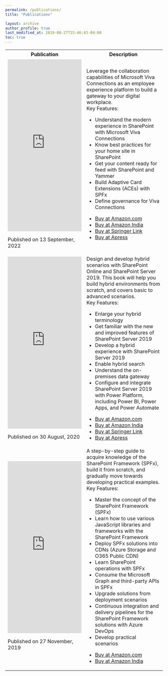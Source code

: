 ```yaml
---
permalink: /publications/
title: "Publications"

layout: archive
author_profile: true
last_modified_at: 2019-08-27T15:46:43-04:00
toc: true
---
```


<table>
    <tr>
        <th><b>Publication</b></th>
        <th><b>Description</b></th>
    </tr>
    <tr>
        <td width="50%">
            <iframe type="text/html" width="336" height="550" frameborder="0" allowfullscreen style="max-width:100%" src="https://read.amazon.in/kp/card?asin=B0BDJX2JFZ&preview=newtab"></iframe>
            <p>Published on 13 September, 2022</p>
        </td>
        <td>
            Leverage the collaboration capabilities of Microsoft Viva Connections as an employee experience platform to build a gateway to your digital workplace.
            <br/>
            Key Features:
            <ul>
                <li>Understand the modern experience in SharePoint with Microsoft Viva Connections</li>
                <li>Know best practices for your home site in SharePoint</li>
                <li>Get your content ready for feed with SharePoint and Yammer</li>
                <li>Build Adaptive Card Extensions (ACEs) with SPFx</li>
                <li>Define governance for Viva Connections</li>
            </ul>
            <ul>
                <li>
                    <a href="https://www.amazon.com/Running-Microsoft-Viva-Connections-Workforce-dp-1484286057/dp/1484286057/" target="_blank">Buy at Amazon.com</a>                    
                </li>
                <li>
                    <a href="https://www.amazon.in/Running-Microsoft-Viva-Connections-Workforce-ebook/dp/B0BDJX2JFZ/" target="_blank">Buy at Amazon India</a>
                </li>
                <li>
                    <a href="https://link.springer.com/book/10.1007/978-1-4842-8606-7" target="_blank">Buy at Springer Link</a>
                </li>
                <li>
                    <a href="https://www.apress.com/gp/book/9781484286067" target="_blank">Buy at Apress</a>
                </li>
            </ul>            
        </td>
    </tr>    
    <tr>
        <td width="50%">
            <iframe type="text/html" width="336" height="550" frameborder="0" allowfullscreen style="max-width:100%" src="https://read.amazon.in/kp/card?asin=B08GZT5Z64&preview=newtab&linkCode=kpe&ref_=cm_sw_r_kb_dp_W1KvFbED4RB3X" ></iframe>
            <p>Published on 30 August, 2020</p>
        </td>
        <td>
            Design and develop hybrid scenarios with SharePoint Online and SharePoint Server 2019. This book will help you build hybrid environments from scratch, and covers basic to advanced scenarios.
            <br/>
            Key Features:
            <ul>
                <li>Enlarge your hybrid terminology</li>
                <li>Get familiar with the new and improved features of SharePoint Server 2019</li>
                <li>Develop a hybrid experience with SharePoint Server 2019</li>
                <li>Enable hybrid search</li>
                <li>Understand the on-premises data gateway</li>
                <li>Configure and integrate SharePoint Server 2019 with Power Platform, including Power BI, Power Apps, and Power Automate</li>
            </ul>
            <ul>
                <li>
                    <a href="https://www.amazon.com/Understanding-Hybrid-Environments-SharePoint-2019/dp/148426049X" target="_blank">Buy at Amazon.com</a>                    
                </li>
                <li>
                    <a href="https://www.amazon.in/Understanding-Hybrid-Environments-SharePoint-2019/dp/148426049X" target="_blank">Buy at Amazon India</a>
                </li>
                <li>
                    <a href="https://link.springer.com/book/10.1007/978-1-4842-6050-0" target="_blank">Buy at Springer Link</a>
                </li>
                <li>
                    <a href="https://www.apress.com/gp/book/9781484260494" target="_blank">Buy at Apress</a>
                </li>
            </ul>            
        </td>
    </tr>
    <tr>
        <td width="50%">
            <iframe type="text/html" width="336" height="550" frameborder="0" allowfullscreen style="max-width:100%" src="https://read.amazon.in/kp/card?asin=B0822SS97K&preview=newtab&linkCode=kpe&ref_=cm_sw_r_kb_dp_3J6hFbWKZRDQ4" ></iframe>
            <p>Published on 27 November, 2019</p>
        </td>
        <td>
            A step-by-step guide to acquire knowledge of the SharePoint Framework (SPFx), build it from scratch, and gradually move towards developing practical examples.
            <br/>
            Key Features:
            <ul>
                <li>Master the concept of the SharePoint Framework (SPFx)</li>
                <li>Learn how to use various JavaScript libraries and frameworks with the SharePoint Framework</li>
                <li>Deploy SPFx solutions into CDNs (Azure Storage and O365 Public CDN)</li>
                <li>Learn SharePoint operations with SPFx</li>
                <li>Consume the Microsoft Graph and third-party APIs in SPFx</li>
                <li>Upgrade solutions from deployment scenarios</li>
                <li>Continuous integration and delivery pipelines for the SharePoint Framework solutions with Azure DevOps</li>
                <li>Develop practical scenarios</li>
            </ul>
            <ul>
                <li>
                    <a href="https://www.amazon.com/Mastering-Sharepoint-Framework-Easy-Follow/dp/938932887X/" target="_blank">Buy at Amazon.com</a>                    
                </li>
                <li>
                    <a href="https://www.amazon.in/Mastering-Sharepoint-Framework-Easy-Follow/dp/938932887X" target="_blank">Buy at Amazon India</a>
                </li>
            </ul>            
        </td>
    </tr>
</table>
